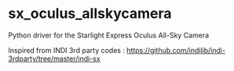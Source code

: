# sx_oculus_allskycamera
 Python driver for the Starlight Express Oculus All-Sky Camera

Inspired from INDI 3rd party codes : https://github.com/indilib/indi-3rdparty/tree/master/indi-sx

